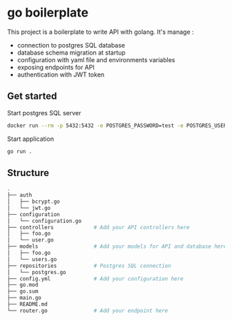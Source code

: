 # go boilerplate
This project is a boilerplate to write API with golang. It's manage :
- connection to postgres SQL database
- database schema migration at startup
- configuration with yaml file and environments variables
- exposing endpoints for API
- authentication with JWT token

## Get started
Start postgres SQL server
``` bash
docker run --rm -p 5432:5432 -e POSTGRES_PASSWORD=test -e POSTGRES_USER=test postgres
```

Start application
``` bash
go run .
```

## Structure

``` bash
.
├── auth
│   ├── bcrypt.go
│   └── jwt.go
├── configuration           
│   └── configuration.go    
├── controllers             # Add your API controllers here
│   ├── foo.go
│   └── user.go
├── models                  # Add your models for API and database here
│   ├── foo.go
│   └── users.go
├── repositories            # Postgres SQL connection
│   └── postgres.go
├── config.yml              # Add your configuration here
├── go.mod
├── go.sum
├── main.go
├── README.md
└── router.go               # Add your endpoint here
```